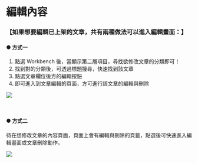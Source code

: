 # 編輯內容

### 【如果想要編輯已上架的文章，共有兩種做法可以進入編輯畫面：】

#### ● 方式一

1. 點選 Workbench 後，當顯示第二層項目，尋找欲修改文章的分類即可！
2. 找到對的分類後，可透過標題搜尋，快速找到該文章
3. 點選文章欄位後方的編輯按鈕
4. 即可進入到文章編輯的頁面，方可進行該文章的編輯與刪除

![](/_image/article/qa-article-edit.png)

</br>

#### ● 方式二

待在想修改文章的內容頁面，頁面上會有編輯與刪除的頁籤，點選後可快速進入編輯畫面或文章刪除動作。

![](/_image/article/qa-article-edit2.png)
